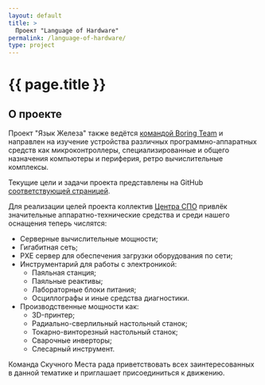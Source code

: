 ```yaml
---
layout: default
title: >
  Проект "Language of Hardware"
permalink: /language-of-hardware/
type: project
---
```



# [](#header-1) {{ page.title }}


## О проекте

Проект "Язык Железа" также ведётся
[командой Boring Team](https://github.com/orgs/boringplace/teams/boring-team)
и направлен на изучение устройства различных программно-аппаратных
средств как микроконтроллеры, специализированные и общего назначения
компьютеры и периферия, ретро вычислительные комплексы.

Текущие цели и задачи проекта представлены на GitHub
[соответствующей страницей](https://github.com/orgs/boringplace/projects/1).

Для реализации целей проекта коллектив [Центра СПО](https://sarfsc.ru)
привлёк значительные аппаратно-технические средства и среди нашего
оснащения теперь числятся:

* Серверные вычислительные мощности;
* Гигабитная сеть;
* PXE сервер для обеспечения загрузки оборудования по сети;
* Инструментарий для работы с электроникой:
  * Паяльная станция;
  * Паяльные реактивы;
  * Лабораторные блоки питания;
  * Осциллографы и иные средства диагностики.
* Производственные мощности как:
  * 3D-принтер;
  * Радиально-сверлильный настольный станок;
  * Токарно-винторезный настольный станок;
  * Сварочные инверторы;
  * Слесарный инструмент.

Команда Скучного Места рада приветствовать всех заинтересованных в
данной тематике и приглашает присоединиться к движению.

